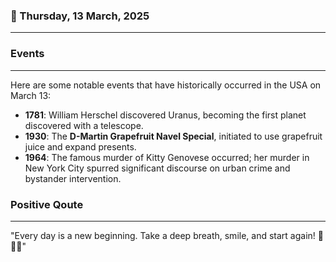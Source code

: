 ### 📅 Thursday, 13 March, 2025
------
### Events
------
Here are some notable events that have historically occurred in the USA on March 13:

- **1781**: William Herschel discovered Uranus, becoming the first planet discovered with a telescope.
- **1930**: The **D-Martin Grapefruit Navel Special**, initiated to use grapefruit juice and expand presents. 
- **1964**: The famous murder of Kitty Genovese occurred; her murder in New York City spurred significant discourse on urban crime and bystander intervention.

### Positive Qoute
------
"Every day is a new beginning. Take a deep breath, smile, and start again! 🌅😊✨"
